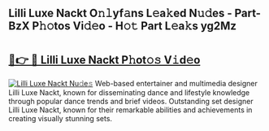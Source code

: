 ## Lilli Luxe Nackt O𝚗𝚕yf𝚊ns L𝚎a𝚔ed N𝚞𝚍es - Part-BzX P𝚑𝚘tos Vi𝚍𝚎o - H𝚘𝚝 Part L𝚎a𝚔s yg2Mz

# <h2><a href="http://kf9fk9.oniu.top/?m=Lilli+Luxe+Nackt">🔗👉 🔴 Lilli Luxe Nackt P𝚑ot𝚘𝚜 V𝚒d𝚎o</a></h2>

[![Lilli Luxe Nackt Nu𝚍e𝚜](https://i.imgur.com/0qMVB7G.gif)](http://kf9fk9.oniu.top/?m=Lilli+Luxe+Nackt)
Web-based entertainer and multimedia designer Lilli Luxe Nackt, known for disseminating dance and lifestyle knowledge through popular dance trends and brief videos. Outstanding set designer Lilli Luxe Nackt, known for their remarkable abilities and achievements in creating visually stunning sets.  
